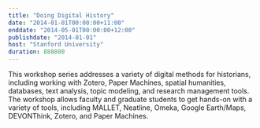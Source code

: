 ```yaml
---
title: "Doing Digital History"
date: "2014-01-01T00:00:00+11:00"
enddate: "2014-05-01T00:00:00+12:00"
publishdate: "2014-01-01"
host: "Stanford University"
duration: 888800
---
```


This workshop series addresses a variety of digital methods for historians, including working with Zotero, Paper Machines, spatial humanities, databases, text analysis, topic modeling, and research management tools. The workshop allows faculty and graduate students to get hands-on with a variety of tools, including MALLET, Neatline, Omeka, Google Earth/Maps, DEVONThink, Zotero, and Paper Machines.

